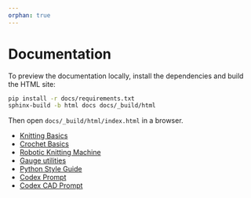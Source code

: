 ```yaml
---
orphan: true
---
```


# Documentation

To preview the documentation locally, install the dependencies and build the HTML site:

```bash
pip install -r docs/requirements.txt
sphinx-build -b html docs docs/_build/html
```

Then open `docs/_build/html/index.html` in a browser.

- [Knitting Basics](knitting-basics.md)
- [Crochet Basics](crochet-basics.md)
- [Robotic Knitting Machine](robotic-knitting-machine.md)
- [Gauge utilities](gauge.md)
- [Python Style Guide](styleguides/python.md)
- [Codex Prompt](prompts-codex.md)
- [Codex CAD Prompt](prompts-codex-cad.md)
